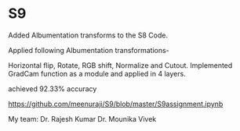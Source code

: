 # S9


Added Albumentation transforms to the S8 Code.

Applied following Albumentation transformations-

Horizontal flip,
Rotate, 
RGB shift, 
Normalize and 
Cutout.
Implemented GradCam function as a module and applied in 4 layers.

achieved 92.33% accuracy


https://github.com/meenuraji/S9/blob/master/S9assignment.ipynb




My team:
Dr. Rajesh Kumar
Dr. Mounika
Vivek
